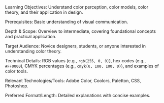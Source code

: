 Learning Objectives: Understand color perception, color models, color theory, and their application in design.

Prerequisites: Basic understanding of visual communication.

Depth & Scope: Overview to intermediate, covering foundational concepts and practical application.

Target Audience: Novice designers, students, or anyone interested in understanding color theory.

Technical Details: RGB values (e.g., `rgb(255, 0, 0)`), hex codes (e.g., `#FF0000`), CMYK percentages (e.g., `cmyk(0, 100, 100, 0)`), and examples of color tools.

Relevant Technologies/Tools: Adobe Color, Coolors, Paletton, CSS, Photoshop.

Preferred Format/Length: Detailed explanations with concise examples.
